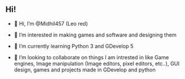  ## Hi! 
- 👋 Hi, I’m @Midhil457 (Leo red)

- 👀 I’m interested in making games and software and designing them

- 🌱 I’m currently learning Python 3 and GDevelop 5

- 💞️ I’m looking to collaborate on things I am intrested in like Game engines, Image manipulation (Image editors, pixel editors, etc..), GUI design, games and projects made in GDevelop and python



